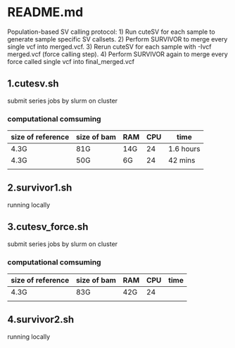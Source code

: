 # README.md
Population-based SV calling protocol: 1) Run cuteSV for each sample to generate sample specific SV callsets. 2) Perform SURVIVOR to merge every single vcf into merged.vcf. 3) Rerun cuteSV for each sample with -Ivcf merged.vcf (force calling step). 4) Perform SURVIVOR again to merge every force called single vcf into final_merged.vcf

## 1.cutesv.sh
submit series jobs by slurm on cluster
### computational comsuming
| size of reference | size of bam | RAM | CPU | time |
| ----------------- | --- | --- | ---- | ----- |
|    4.3G      |   81G  |  14G  |  24  |  1.6 hours   |
|    4.3G    |   50G  |  6G   |  24  | 42 mins  |
|         |    |    |    |    |
## 2.survivor1.sh
running locally

## 3.cutesv_force.sh
submit series jobs by slurm on cluster
### computational comsuming
| size of reference | size of bam | RAM | CPU | time |
| ----------------- | --- | --- | ---- | ----- |
|    4.3G      |   83G  |  42G  |  24  |     |
|         |    |    |    |    |
## 4.survivor2.sh
running locally
